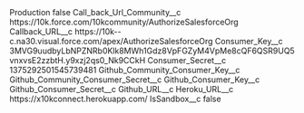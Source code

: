<?xml version="1.0" encoding="UTF-8"?>
<CustomMetadata xmlns="http://soap.sforce.com/2006/04/metadata" xmlns:xsi="http://www.w3.org/2001/XMLSchema-instance" xmlns:xsd="http://www.w3.org/2001/XMLSchema">
    <label>Production</label>
    <protected>false</protected>
    <values>
        <field>Call_back_Url_Community__c</field>
        <value xsi:type="xsd:string">https://10k.force.com/10kcommunity/AuthorizeSalesforceOrg</value>
    </values>
    <values>
        <field>Callback_URL__c</field>
        <value xsi:type="xsd:string">https://10k--c.na30.visual.force.com/apex/AuthorizeSalesforceOrg</value>
    </values>
    <values>
        <field>Consumer_Key__c</field>
        <value xsi:type="xsd:string">3MVG9uudbyLbNPZNRb0Klk8MWh1Gdz8VpFGZyM4VpMe8cQF6QSR9UQ5vnxvsE2zzbtH.y9xzj2qs0_Nk9CCkH</value>
    </values>
    <values>
        <field>Consumer_Secret__c</field>
        <value xsi:type="xsd:string">1375292501545739481</value>
    </values>
    <values>
        <field>Github_Community_Consumer_Key__c</field>
        <value xsi:nil="true"/>
    </values>
    <values>
        <field>Github_Community_Consumer_Secret__c</field>
        <value xsi:nil="true"/>
    </values>
    <values>
        <field>Github_Consumer_Key__c</field>
        <value xsi:nil="true"/>
    </values>
    <values>
        <field>Github_Consumer_Secret__c</field>
        <value xsi:nil="true"/>
    </values>
    <values>
        <field>Github_URL__c</field>
        <value xsi:nil="true"/>
    </values>
    <values>
        <field>Heroku_URL__c</field>
        <value xsi:type="xsd:string">https://x10kconnect.herokuapp.com/</value>
    </values>
    <values>
        <field>IsSandbox__c</field>
        <value xsi:type="xsd:boolean">false</value>
    </values>
</CustomMetadata>
